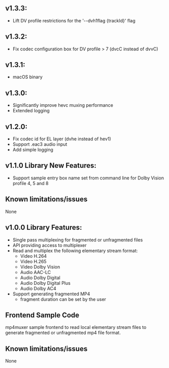## v1.3.3:

  * Lift DV profile restrictions for the '--dvh1flag {trackId}' flag

## v1.3.2:

  * Fix codec configuration box for DV profile > 7 (dvcC instead of dvvC)

## v1.3.1:

  * macOS binary

## v1.3.0:

  * Significantly improve hevc muxing performance
  * Extended logging

## v1.2.0:

  * Fix codec id for EL layer (dvhe instead of hev1)
  * Support .eac3 audio input
  * Add simple logging

## v1.1.0 Library New Features:

  * Support sample entry box name set from command line for Dolby Vision profile 4, 5 and 8

## Known limitations/issues

   None

## v1.0.0 Library Features:

  * Single pass multiplexing for fragmented or unfragmented files
  * API providing access to multiplexer 
  * Read and multiplex the following elementary stream format:
    * Video H.264
    * Video H.265
    * Video Dolby Vision
    * Audio AAC-LC
    * Audio Dolby Digital
    * Audio Dolby Digital Plus
    * Audio Dolby AC4
  * Support generating fragmented MP4
    * fragment duration can be set by the user

## Frontend Sample Code

   mp4muxer sample frontend to read local elementary stream files to generate fragmented or unfragmented mp4 
   file format.
 
## Known limitations/issues

   None
